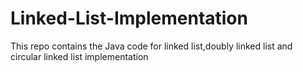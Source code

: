 # Linked-List-Implementation
This repo contains the Java code for linked list,doubly linked list and circular linked list implementation
